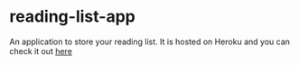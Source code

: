 # reading-list-app
An application to store your reading list. It is hosted on Heroku and you can check it out [here](https://my-readinglist-app.herokuapp.com/)

